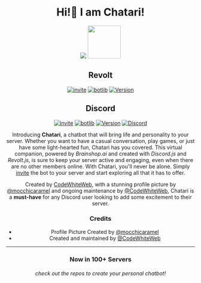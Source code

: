 <div align="middle">
  
# Hi!👋 I am Chatari!

![](https://avatars.githubusercontent.com/u/101915713?s=88&v=4) <img src="https://user-images.githubusercontent.com/79645854/210753051-e4c67a30-899b-44bc-88d5-90a4d4e011e6.jpg" width="88px">

Revolt
--
[![invite](https://img.shields.io/badge/INVITE-CHATARI-red?style=for-the-badge)](https://app.revolt.chat/bot/01G4C59EKEKPVSB6PWEWSHE7Z9)
[![botlib](https://img.shields.io/badge/powered_by-Revolt.js-red?style=for-the-badge)](https://revolt.js.org/)
[![Version](https://img.shields.io/badge/version-0.4.0-red.svg?cacheSeconds=2592000&style=for-the-badge)](#)
<!--[![Discord](https://img.shields.io/discord/944439607708237834?color=blue&label=Support_Server&logo=revolt&style=for-the-badge)]()-->


Discord
--
[![invite](https://img.shields.io/badge/INVITE-CHATARI-blue?style=for-the-badge)](https://dsc.gg/chatari)
[![botlib](https://img.shields.io/badge/powered_by-discord.js-blue?style=for-the-badge)](https://discord.js.org/)
[![Version](https://img.shields.io/badge/version-1.3.0-blue.svg?cacheSeconds=2592000&style=for-the-badge)](#)
[![Discord](https://img.shields.io/discord/944439607708237834?color=blue&label=Support_Server&logo=discord&style=for-the-badge)](https://discord.gg/fZP4c9pREh)


<p>Introducing <b>Chatari</b>, a chatbot that will bring life and personality to your server. Whether you want to have a casual conversation, play games, or just have some light-hearted fun, Chatari has you covered. This virtual companion, powered by <i>Brainshop.ai</i> and created with <i>Discord.js</i> and <i>Revolt.js</i>, is sure to keep your server active and engaging, even when there are no other members online. With Chatari, you'll never be alone. Simply <u>invite</u> the bot to your server and start exploring all that it has to offer.</p>
<p>Created by <a href="https://github.com/CodeWhiteWeb">CodeWhiteWeb</a>, with a stunning profile picture by <a href="https://www.instagram.com/mocchicaramel">@mocchicaramel</a> and ongoing maintenance by <a href="https://github.com/CodeWhiteWeb">@CodeWhiteWeb</a>, Chatari is a <b>must-have</b> for any Discord user looking to add some excitement to their server.</p>


### Credits
* Profile Picture Created by [@mocchicaramel](https://www.instagram.com/mocchicaramel)
* Created and maintained by [@CodeWhiteWeb](https://github.com/CodeWhiteWeb)

---
<h3>Now in 100+ Servers</h3>



  <h6>check out the repos to create your personal chatbot!</h6>
</div>

